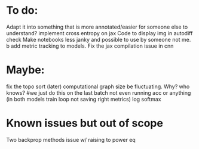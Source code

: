 # To do:
Adapt it into something that is more annotated/easier for someone else to understand?
implement cross entropy on jax
Code to display img in autodiff check
Make notebooks less janky and possible to use by someone not me. b
add metric tracking to models.
Fix the jax compilation issue in cnn

# Maybe:
fix the topo sort (later)
computational graph size be fluctuating. Why? who knows?
#we just do this on the last batch not even running acc or anything (in both models train loop not saving right metrics)
log softmax

# Known issues but out of scope
Two backprop methods
issue w/ raising to power
eq
